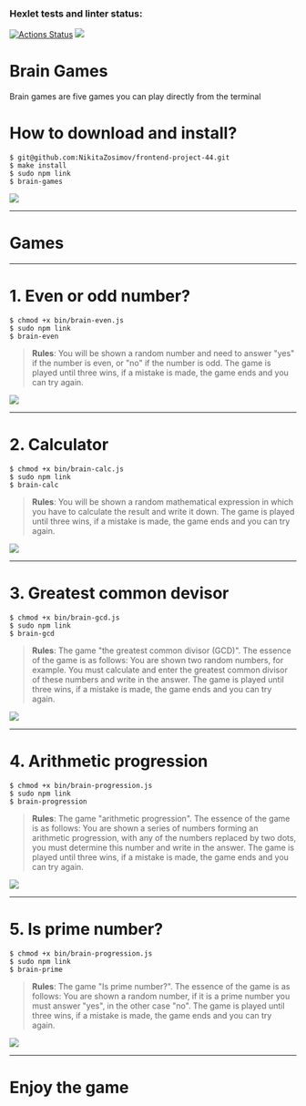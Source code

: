 ### Hexlet tests and linter status:
[![Actions Status](https://github.com/NikitaZosimov/frontend-project-44/workflows/hexlet-check/badge.svg)](https://github.com/NikitaZosimov/frontend-project-44/actions)
<a href="https://codeclimate.com/github/NikitaZosimov/frontend-project-44/maintainability"><img src="https://api.codeclimate.com/v1/badges/22962c9925aa1480b89f/maintainability" /></a>

# **Brain Games**
Brain games are five games you can play directly from the terminal

# **How to download and install?**
```
$ git@github.com:NikitaZosimov/frontend-project-44.git
$ make install
$ sudo npm link
$ brain-games
```
<a href="https://asciinema.org/a/b5wrIZRJkO3m9nw7zpiCnelKI" target="_blank"><img src="https://asciinema.org/a/b5wrIZRJkO3m9nw7zpiCnelKI.svg" /></a>

---

# **Games**
---

# **1. Even or odd number?**
```
$ chmod +x bin/brain-even.js
$ sudo npm link
$ brain-even
```
> **Rules**: You will be shown a random number and need to answer "yes" if the number is even, or "no" if the number is odd. The game is played until three wins, if a mistake is made, the game ends and you can try again.

<a href="https://asciinema.org/a/b5BpLarqV8EFkIdB1B1rFYPxJ" target="_blank"><img src="https://asciinema.org/a/b5BpLarqV8EFkIdB1B1rFYPxJ.svg" /></a>

---

# **2. Calculator**
```
$ chmod +x bin/brain-calc.js
$ sudo npm link
$ brain-calc
```
> **Rules**: You will be shown a random mathematical expression in which you have to calculate the result and write it down. The game is played until three wins, if a mistake is made, the game ends and you can try again.

<a href="https://asciinema.org/a/00aOOmkaeHCTVesgw0K5UQTYv" target="_blank"><img src="https://asciinema.org/a/00aOOmkaeHCTVesgw0K5UQTYv.svg" /></a>

---

# **3. Greatest common devisor**
```
$ chmod +x bin/brain-gcd.js
$ sudo npm link
$ brain-gcd
```
> **Rules**: The game "the greatest common divisor (GCD)". The essence of the game is as follows: You are shown two random numbers, for example. You must calculate and enter the greatest common divisor of these numbers and write in the answer. The game is played until three wins, if a mistake is made, the game ends and you can try again.

<a href="https://asciinema.org/a/w1rBZIbmyrYCoZ7XyUY0vy2zw" target="_blank"><img src="https://asciinema.org/a/w1rBZIbmyrYCoZ7XyUY0vy2zw.svg" /></a>

---

# **4. Arithmetic progression**
```
$ chmod +x bin/brain-progression.js
$ sudo npm link
$ brain-progression
```
> **Rules**: The game "arithmetic progression". The essence of the game is as follows: You are shown a series of numbers forming an arithmetic progression, with any of the numbers replaced by two dots, you must determine this number and write in the answer. The game is played until three wins, if a mistake is made, the game ends and you can try again.

<a href="https://asciinema.org/a/5HSaiD8m5qiATdlsyCSUxVgF0" target="_blank"><img src="https://asciinema.org/a/5HSaiD8m5qiATdlsyCSUxVgF0.svg" /></a>

---

# **5. Is prime number?**
```
$ chmod +x bin/brain-progression.js
$ sudo npm link
$ brain-prime
```
> **Rules**: The game "Is prime number?". The essence of the game is as follows: You are shown a random number, if it is a prime number you must answer "yes", in the other case "no". The game is played until three wins, if a mistake is made, the game ends and you can try again.

<a href="https://asciinema.org/a/YEA6ogppa85I3xqs63Ma3ghZr" target="_blank"><img src="https://asciinema.org/a/YEA6ogppa85I3xqs63Ma3ghZr.svg" /></a>

---

# **Enjoy the game**